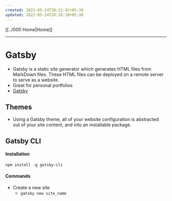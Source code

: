 ```yaml
---
created: 2022-05-24T20:12:42+05:30
updated: 2022-05-24T20:18:10+05:30
---
```

[[../000 Home|Home]]

---
# Gatsby
- Gatsby is a static site generator which generates HTML files from MarkDown files. These HTML files can be deployed on a remote server to serve as a website. 
- Great for personal portfolios 
- [Gatsby](https://www.gatsbyjs.com/)

## Themes
- Using a Gatsby theme, all of your website configuration is abstracted out of your site content, and into an installable package.

## Gatsby CLI
#### Installation
```
npm install -g gatsby-cli
```

#### Commands
- Create a new site
	- `gatsby new site_name`